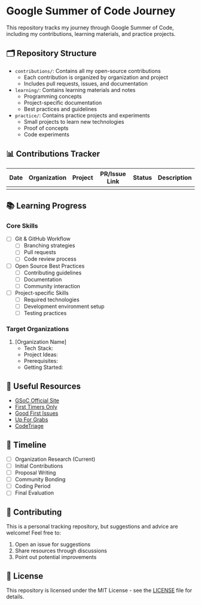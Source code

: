 # Google Summer of Code Journey

This repository tracks my journey through Google Summer of Code, including my contributions, learning materials, and practice projects.

## 🗂️ Repository Structure

- `contributions/`: Contains all my open-source contributions
  - Each contribution is organized by organization and project
  - Includes pull requests, issues, and documentation
- `learning/`: Contains learning materials and notes
  - Programming concepts
  - Project-specific documentation
  - Best practices and guidelines
- `practice/`: Contains practice projects and experiments
  - Small projects to learn new technologies
  - Proof of concepts
  - Code experiments

## 📊 Contributions Tracker

| Date | Organization | Project | PR/Issue Link | Status | Description |
|------|--------------|---------|---------------|--------|-------------|
|      |              |         |               |        |             |

## 📚 Learning Progress

### Core Skills
- [ ] Git & GitHub Workflow
  - [ ] Branching strategies
  - [ ] Pull requests
  - [ ] Code review process
- [ ] Open Source Best Practices
  - [ ] Contributing guidelines
  - [ ] Documentation
  - [ ] Community interaction
- [ ] Project-specific Skills
  - [ ] Required technologies
  - [ ] Development environment setup
  - [ ] Testing practices

### Target Organizations
1. [Organization Name]
   - Tech Stack: 
   - Project Ideas:
   - Prerequisites:
   - Getting Started:

## 🔗 Useful Resources

- [GSoC Official Site](https://summerofcode.withgoogle.com/)
- [First Timers Only](https://www.firsttimersonly.com/)
- [Good First Issues](https://goodfirstissue.dev/)
- [Up For Grabs](https://up-for-grabs.net/)
- [CodeTriage](https://www.codetriage.com/)

## 📅 Timeline

- [ ] Organization Research (Current)
- [ ] Initial Contributions
- [ ] Proposal Writing
- [ ] Community Bonding
- [ ] Coding Period
- [ ] Final Evaluation

## 🤝 Contributing

This is a personal tracking repository, but suggestions and advice are welcome! Feel free to:
1. Open an issue for suggestions
2. Share resources through discussions
3. Point out potential improvements

## 📝 License

This repository is licensed under the MIT License - see the [LICENSE](LICENSE) file for details.
